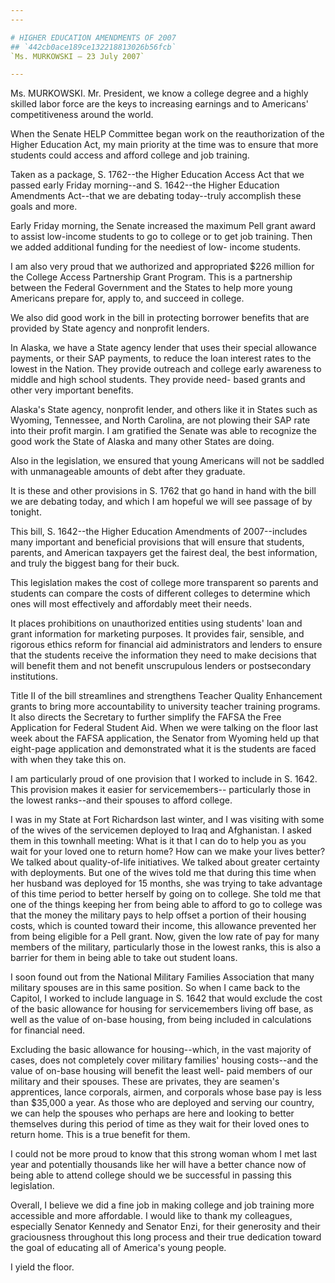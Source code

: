```yaml
---
---

# HIGHER EDUCATION AMENDMENTS OF 2007
## `442cb0ace189ce132218813026b56fcb`
`Ms. MURKOWSKI — 23 July 2007`

---
```



Ms. MURKOWSKI. Mr. President, we know a college degree and a highly 
skilled labor force are the keys to increasing earnings and to 
Americans' competitiveness around the world.

When the Senate HELP Committee began work on the reauthorization of 
the Higher Education Act, my main priority at the time was to ensure 
that more students could access and afford college and job training.

Taken as a package, S. 1762--the Higher Education Access Act that we 
passed early Friday morning--and S. 1642--the Higher Education 
Amendments Act--that we are debating today--truly accomplish these 
goals and more.

Early Friday morning, the Senate increased the maximum Pell grant 
award to assist low-income students to go to college or to get job 
training. Then we added additional funding for the neediest of low-
income students.

I am also very proud that we authorized and appropriated $226 million 
for the College Access Partnership Grant Program. This is a partnership 
between the Federal Government and the States to help more young 
Americans prepare for, apply to, and succeed in college.

We also did good work in the bill in protecting borrower benefits 
that are provided by State agency and nonprofit lenders.

In Alaska, we have a State agency lender that uses their special 
allowance payments, or their SAP payments, to reduce the loan interest 
rates to the lowest in the Nation. They provide outreach and college 
early awareness to middle and high school students. They provide need-
based grants and other very important benefits.

Alaska's State agency, nonprofit lender, and others like it in States 
such as Wyoming, Tennessee, and North Carolina, are not plowing their 
SAP rate into their profit margin. I am gratified the Senate was able 
to recognize the good work the State of Alaska and many other States 
are doing.

Also in the legislation, we ensured that young Americans will not be 
saddled with unmanageable amounts of debt after they graduate.

It is these and other provisions in S. 1762 that go hand in hand with 
the bill we are debating today, and which I am hopeful we will see 
passage of by tonight.

This bill, S. 1642--the Higher Education Amendments of 2007--includes 
many important and beneficial provisions that will ensure that 
students, parents, and American taxpayers get the fairest deal, the 
best information, and truly the biggest bang for their buck.

This legislation makes the cost of college more transparent so 
parents and students can compare the costs of different colleges to 
determine which ones will most effectively and affordably meet their 
needs.

It places prohibitions on unauthorized entities using students' loan 
and grant information for marketing purposes. It provides fair, 
sensible, and rigorous ethics reform for financial aid administrators 
and lenders to ensure that the students receive the information they 
need to make decisions that will benefit them and not benefit 
unscrupulous lenders or postsecondary institutions.

Title II of the bill streamlines and strengthens Teacher Quality 
Enhancement grants to bring more accountability to university teacher 
training programs. It also directs the Secretary to further simplify 
the FAFSA the Free Application for Federal Student Aid. When we were 
talking on the floor last week about the FAFSA application, the Senator 
from Wyoming held up that eight-page application and demonstrated what 
it is the students are faced with when they take this on.

I am particularly proud of one provision that I worked to include in 
S. 1642. This provision makes it easier for servicemembers--
particularly those in the lowest ranks--and their spouses to afford 
college.

I was in my State at Fort Richardson last winter, and I was visiting 
with some of the wives of the servicemen deployed to Iraq and 
Afghanistan. I asked them in this townhall meeting: What is it that I 
can do to help you as you wait for your loved one to return home? How 
can we make your lives better? We talked about quality-of-life 
initiatives. We talked about greater certainty with deployments. But 
one of the wives told me that during this time when her husband was 
deployed for 15 months, she was trying to take advantage of this time 
period to better herself by going on to college. She told me that one 
of the things keeping her from being able to afford to go to college 
was that the money the military pays to help offset a portion of their 
housing costs, which is counted toward their income, this allowance 
prevented her from being eligible for a Pell grant. Now, given the low 
rate of pay for many members of the military, particularly those in the 
lowest ranks, this is also a barrier for them in being able to take out 
student loans.

I soon found out from the National Military Families Association that 
many military spouses are in this same position. So when I came back to 
the Capitol, I worked to include language in S. 1642 that would exclude 
the cost of the basic allowance for housing for servicemembers living 
off base, as well as the value of on-base housing, from being included 
in calculations for financial need.

Excluding the basic allowance for housing--which, in the vast 
majority of cases, does not completely cover military families' housing 
costs--and the value of on-base housing will benefit the least well-
paid members of our military and their spouses. These are privates, 
they are seamen's apprentices, lance corporals, airmen, and corporals 
whose base pay is less than $35,000 a year. As those who are deployed 
and serving our country, we can help the spouses who perhaps are here 
and looking to better themselves during this period of time as they 
wait for their loved ones to return home. This is a true benefit for 
them.

I could not be more proud to know that this strong woman whom I met 
last year and potentially thousands like her will have a better chance 
now of being able to attend college should we be successful in passing 
this legislation.

Overall, I believe we did a fine job in making college and job 
training more accessible and more affordable. I would like to thank my 
colleagues, especially Senator Kennedy and Senator Enzi, for their 
generosity and their graciousness throughout this long process and 
their true dedication toward the goal of educating all of America's 
young people.

I yield the floor.